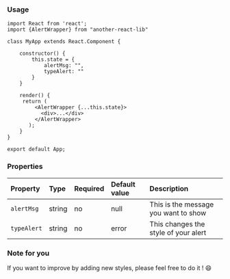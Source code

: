 ### Usage 

```
import React from 'react';
import {AlertWrapper} from "another-react-lib" 

class MyApp extends React.Component {

    constructor() {
        this.state = {
            alertMsg: "",
            typeAlert: ""
        }
    }
    
    render() {
     return (
         <AlertWrapper {...this.state}>
           <div>...</div>
         </AlertWrapper>
       );       
    }
}

export default App;
```

### Properties

Property | Type | Required | Default value | Description
:--- | :--- | :--- | :--- | :---
`alertMsg`|string|no|null| This is the message you want to show
`typeAlert`|string|no|error| This changes the style of your alert

### Note for you
If you want to improve by adding new styles, please feel free to do it ! :smile: